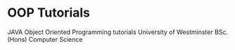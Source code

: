 # OOP Tutorials

JAVA Object Oriented Programming tutorials University of Westminster 
BSc.(Hons) Computer Science
